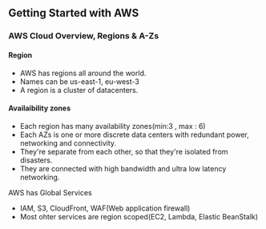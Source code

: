 ## Getting Started with AWS

### AWS Cloud Overview, Regions & A-Zs
#### Region
- AWS has regions all around the world.
- Names can be us-east-1, eu-west-3
- A region is a cluster of datacenters.

#### Availaibility zones
- Each region has many availability zones(min:3 , max : 6)
- Each AZs is one or more discrete data centers with redundant power, networking and connectivity.
- They're separate from each other, so that they're isolated from disasters.
- They are connected with high bandwidth and ultra low latency networking.

AWS has Global Services
- IAM, S3, CloudFront, WAF(Web application firewall)
- Most ohter services are region scoped(EC2, Lambda, Elastic BeanStalk)